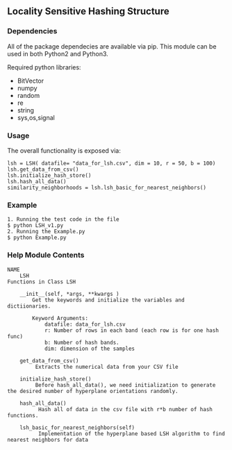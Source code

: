 ##  Locality Sensitive Hashing Structure

### Dependencies

All of the package dependecies are available via pip. This module can be used in both Python2 and Python3.

Required python libraries:
* BitVector
* numpy
* random
* re
* string
* sys,os,signal



### Usage 
The overall functionality is exposed via:
~~~~
lsh = LSH( datafile= "data_for_lsh.csv", dim = 10, r = 50, b = 100)
lsh.get_data_from_csv()
lsh.initialize_hash_store()
lsh.hash_all_data()
similarity_neighborhoods = lsh.lsh_basic_for_nearest_neighbors()
~~~~


### Example 

~~~~
1. Running the test code in the file
$ python LSH_v1.py
2. Running the Example.py
$ python Example.py
~~~~


### Help Module Contents

~~~~
NAME
    LSH
Functions in Class LSH

    __init__(self, *args, **kwargs )
        Get the keywords and initialize the variables and dictiionaries.
        
        Keyword Arguments:
            datafile: data_for_lsh.csv
            r: Number of rows in each band (each row is for one hash func)
            b: Number of hash bands.
            dim: dimension of the samples
    
    get_data_from_csv()
         Extracts the numerical data from your CSV file
  
    initialize_hash_store()
         Before hash_all_data(), we need initialization to generate the desired number of hyperplane orientations randomly.    
    
    hash_all_data()
          Hash all of data in the csv file with r*b number of hash functions.
    
    lsh_basic_for_nearest_neighbors(self)
          Implementation of the hyperplane based LSH algorithm to find nearest neighbors for data

~~~~

